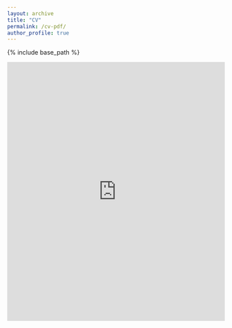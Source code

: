```yaml
---
layout: archive
title: "CV"
permalink: /cv-pdf/
author_profile: true
---
```


{% include base_path %}

<!-- {% include cv-template.html %} -->

<div>
<iframe src="https://cnrs.hal.science/hal-03924619/document"
width="100%" height="600px" style="border:none;" ></iframe>
</div>

<!-- src="{{ base_path }}/files/cv.pdf" -->
